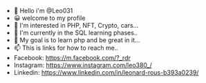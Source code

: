 - 👋 Hello i'm @Leo031
- 😀 welcome to my profile
- 👀 I'm interested in PHP, NFT, Crypto, cars...
- 🌱 I'm currently in the SQL learning phases..
- 💞️ My goal is to learn php and be great in it...
- 📫 This is links for how to reach me..
- Facebook: https://m.facebook.com/?_rdr
- Instagram: https://www.instagram.com/leo380_/
- Linkedin: https://www.linkedin.com/in/leonard-rous-b393a0239/

<!---
Leo031/Leo031 is a ✨ special ✨ repository because its `README.md` (this file) appears on your GitHub profile.
You can click the Preview link to take a look at your changes.
--->
